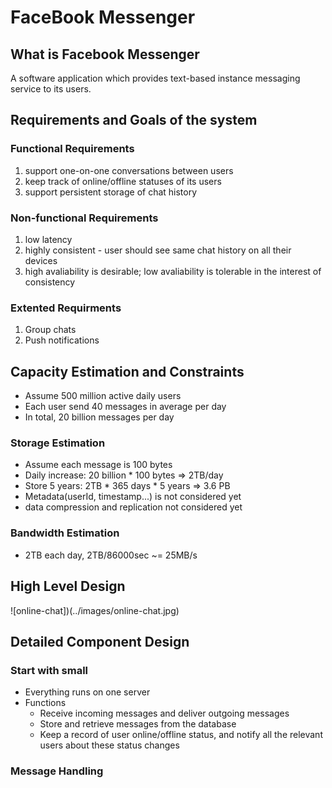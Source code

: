 # FaceBook Messenger

## What is Facebook Messenger
A software application which provides text-based instance messaging service to its users.  

## Requirements and Goals of the system
### Functional Requirements
1. support one-on-one conversations between users
2. keep track of online/offline statuses of its users
3. support persistent storage of chat history

### Non-functional Requirements
1. low latency
2. highly consistent - user should see same chat history on all their devices
3. high avaliability is desirable; low avaliability is tolerable in the interest of consistency

### Extented Requirments
1. Group chats
2. Push notifications

## Capacity Estimation and Constraints
- Assume 500 million active daily users
- Each user send 40 messages in average per day
- In total, 20 billion messages per day

### Storage Estimation
- Assume each message is 100 bytes
- Daily increase: 20 billion * 100 bytes => 2TB/day
- Store 5 years: 2TB * 365 days * 5 years => 3.6 PB
- Metadata(userId, timestamp...) is not considered yet
- data compression and replication not considered yet

### Bandwidth Estimation
- 2TB each day, 2TB/86000sec ~= 25MB/s

## High Level Design
![online-chat])(../images/online-chat.jpg)

## Detailed Component Design

### Start with small
- Everything runs on one server
- Functions
  - Receive incoming messages and deliver outgoing messages
  - Store and retrieve messages from the database
  - Keep a record of user online/offline status, and notify all the relevant users about these status changes
  
### Message Handling

